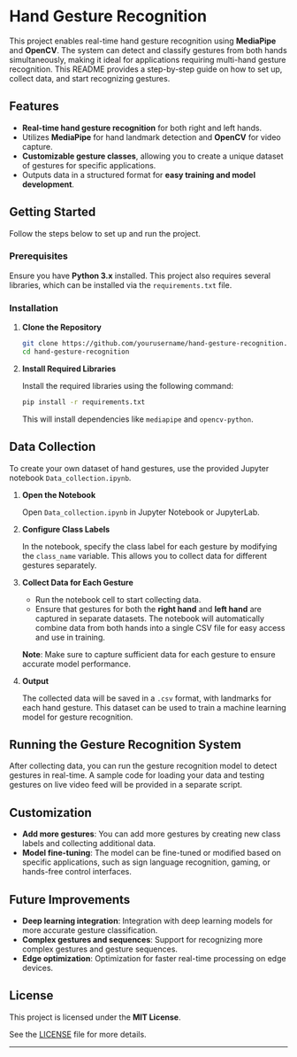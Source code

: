 # Hand Gesture Recognition

This project enables real-time hand gesture recognition using **MediaPipe** and **OpenCV**. The system can detect and classify gestures from both hands simultaneously, making it ideal for applications requiring multi-hand gesture recognition. This README provides a step-by-step guide on how to set up, collect data, and start recognizing gestures.

## Features

- **Real-time hand gesture recognition** for both right and left hands.
- Utilizes **MediaPipe** for hand landmark detection and **OpenCV** for video capture.
- **Customizable gesture classes**, allowing you to create a unique dataset of gestures for specific applications.
- Outputs data in a structured format for **easy training and model development**.

## Getting Started

Follow the steps below to set up and run the project.

### Prerequisites

Ensure you have **Python 3.x** installed. This project also requires several libraries, which can be installed via the `requirements.txt` file.

### Installation

1. **Clone the Repository**

   ```bash
   git clone https://github.com/yourusername/hand-gesture-recognition.git
   cd hand-gesture-recognition
   ```

2. **Install Required Libraries**

   Install the required libraries using the following command:

   ```bash
   pip install -r requirements.txt
   ```

   This will install dependencies like `mediapipe` and `opencv-python`.

## Data Collection

To create your own dataset of hand gestures, use the provided Jupyter notebook `Data_collection.ipynb`.

1. **Open the Notebook**

   Open `Data_collection.ipynb` in Jupyter Notebook or JupyterLab.

2. **Configure Class Labels**

   In the notebook, specify the class label for each gesture by modifying the `class_name` variable. This allows you to collect data for different gestures separately.

3. **Collect Data for Each Gesture**

   - Run the notebook cell to start collecting data.  
   - Ensure that gestures for both the **right hand** and **left hand** are captured in separate datasets. The notebook will automatically combine data from both hands into a single CSV file for easy access and use in training.

   **Note**: Make sure to capture sufficient data for each gesture to ensure accurate model performance.

4. **Output**

   The collected data will be saved in a `.csv` format, with landmarks for each hand gesture. This dataset can be used to train a machine learning model for gesture recognition.

## Running the Gesture Recognition System

After collecting data, you can run the gesture recognition model to detect gestures in real-time. A sample code for loading your data and testing gestures on live video feed will be provided in a separate script.

## Customization

- **Add more gestures**: You can add more gestures by creating new class labels and collecting additional data.
- **Model fine-tuning**: The model can be fine-tuned or modified based on specific applications, such as sign language recognition, gaming, or hands-free control interfaces.

## Future Improvements

- **Deep learning integration**: Integration with deep learning models for more accurate gesture classification.
- **Complex gestures and sequences**: Support for recognizing more complex gestures and gesture sequences.
- **Edge optimization**: Optimization for faster real-time processing on edge devices.

## License

This project is licensed under the **MIT License**.

See the [LICENSE](./LICENSE) file for more details.

---
